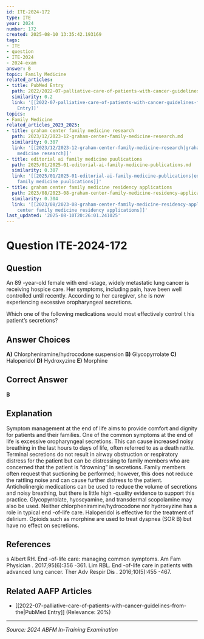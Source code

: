 ```yaml
---
id: ITE-2024-172
type: ITE
year: 2024
number: 172
created: 2025-08-10 13:35:42.193169
tags:
- ITE
- question
- ITE-2024
- 2024-exam
answer: B
topic: Family Medicine
related_articles:
- title: PubMed Entry
  path: 2022/2022-07-palliative-care-of-patients-with-cancer-guidelines-from-the.md
  similarity: 0.2
  link: '[[2022-07-palliative-care-of-patients-with-cancer-guidelines-from-the|PubMed
    Entry]]'
topics:
- Family Medicine
related_articles_2023_2025:
- title: graham center family medicine research
  path: 2023/12/2023-12-graham-center-family-medicine-research.md
  similarity: 0.307
  link: '[[2023/12/2023-12-graham-center-family-medicine-research|graham center family
    medicine research]]'
- title: editorial ai family medicine puulications
  path: 2025/01/2025-01-editorial-ai-family-medicine-publications.md
  similarity: 0.307
  link: '[[2025/01/2025-01-editorial-ai-family-medicine-publications|editorial ai
    family medicine puulications]]'
- title: graham center family medicine residency applications
  path: 2023/08/2023-08-graham-center-family-medicine-residency-applications.md
  similarity: 0.304
  link: '[[2023/08/2023-08-graham-center-family-medicine-residency-applications|graham
    center family medicine residency applications]]'
last_updated: '2025-08-10T20:26:01.241025'
---
```


# Question ITE-2024-172

## Question
An 89 -year-old female with end -stage, widely metastatic lung cancer is receiving hospice care. Her 
symptoms, including pain, have been well controlled until recently. According to her caregiver, she is 
now experiencing excessive oropharyngeal secretions.  
 
Which one of the following medications would most effectively control t his patient’s secretions?

## Answer Choices
**A)** Chlorpheniramine/hydrocodone suspension
**B)** Glycopyrrolate
**C)** Haloperidol
**D)** Hydroxyzine
**E)** Morphine

## Correct Answer
**B**

## Explanation
Symptom management at the end of life aims to provide comfort and dignity for patients and their families. One of the common symptoms at the end of life is excessive oropharyngeal secretions. This can cause increased noisy breathing in the last hours to days of life, often referred to as a death rattle. Terminal secretions do not result in airway obstruction or respiratory distress for the patient but can be distressing to family members who are concerned that the patient is “drowning” in secretions. Family members often request that suctioning be performed; however, this does not reduce the rattling noise and can cause further distress to the patient. Anticholinergic medications can be used to reduce the volume of secretions and noisy breathing, but there is little high -quality evidence to support this practice. Glycopyrrolate, hyoscyamine, and transdermal scopolamine may also be used. Neither chlorpheniramine/hydrocodone nor hydroxyzine has a role in typical end -of-life care. Haloperidol is effective for the treatment of delirium. Opioids such as morphine are used to treat dyspnea (SOR B) but have no effect on secretions.

## References
s Albert RH. End -of-life care: managing common symptoms. Am Fam Physician . 2017;95(6):356 -361. Lim RBL. End -of-life care in patients with advanced lung cancer. Ther Adv Respir Dis . 2016;10(5):455 -467.

## Related AAFP Articles
- [[2022-07-palliative-care-of-patients-with-cancer-guidelines-from-the|PubMed Entry]] (Relevance: 20%)

---
*Source: 2024 ABFM In-Training Examination*